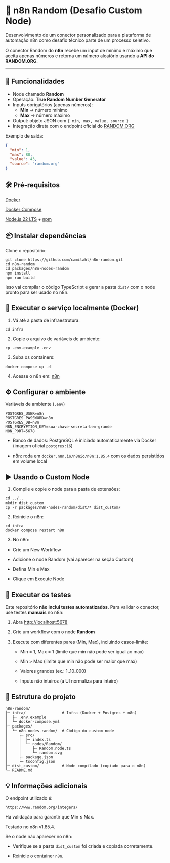 # 🎲 n8n Random (Desafio Custom Node)
 
Desenvolvimento de um conector personalizado para a plataforma de automação n8n como desafio técnico parte de um processo seletivo. 

O conector Random do **n8n** recebe um input de mínimo e máximo que aceita apenas números e retorna um número aleatório usando a **API do RANDOM.ORG**. 

---

## 🚀 Funcionalidades

- Node chamado **Random**
- Operação: **True Random Number Generator**
- Inputs obrigatórios (apenas números):
  - **Min** → número mínimo
  - **Max** → número máximo
- Output: objeto JSON com `{ min, max, value, source }`
- Integração direta com o endpoint oficial do [RANDOM.ORG](https://www.random.org/integers/)

Exemplo de saída:

```json
{
  "min": 1,
  "max": 80,
  "value": 43,
  "source": "random.org"
}
```

## 🛠️ Pré-requisitos

[Docker](https://docs.docker.com/get-docker/)

[Docker Compose](https://docs.docker.com/compose/install/)

[Node.js 22 LTS](https://nodejs.org/en) + [npm](https://www.npmjs.com/)

## 📦 Instalar dependências

Clone o repositório:

```
git clone https://github.com/camilahl/n8n-random.git
cd n8n-random
cd packages/n8n-nodes-random
npm install
npm run build
```

Isso vai compilar o código TypeScript e gerar a pasta `dist/` com o node pronto para ser usado no n8n.

## 🐳 Executar o serviço localmente (Docker)

1. Vá até a pasta de infraestrutura:
```
cd infra
```

2. Copie o arquivo de variáveis de ambiente:
```
cp .env.example .env
```
3. Suba os containers:
```
docker compose up -d
```

4. Acesse o n8n em:
[n8n](http://localhost:5678)

## ⚙️ Configurar o ambiente
Variáveis de ambiente (`.env`)
```
POSTGRES_USER=n8n
POSTGRES_PASSWORD=n8n
POSTGRES_DB=n8n
N8N_ENCRYPTION_KEY=sua-chave-secreta-bem-grande
N8N_PORT=5678
```
- Banco de dados: PostgreSQL é iniciado automaticamente via Docker (imagem oficial `postgres:16`)
  
- n8n: roda em `docker.n8n.io/n8nio/n8n:1.85.4` com os dados persistidos em volume local

## ▶️ Usando o Custom Node

1. Compile e copie o node para a pasta de extensões:
```
cd ../..
mkdir dist_custom
cp -r packages/n8n-nodes-random/dist/* dist_custom/
```

2. Reinicie o n8n:
```
cd infra
docker compose restart n8n
```

3. No n8n:
- Crie um New Workflow
  
- Adicione o node Random (vai aparecer na seção Custom)
  
- Defina Min e Max
  
- Clique em Execute Node

## 🧪 Executar os testes

Este repositório **não inclui testes automatizados**. 
Para validar o conector, use testes **manuais** no n8n:

1) Abra [http://localhost:5678](http://localhost:5678)
   
3) Crie um workflow com o node **Random**
   
5) Execute com diferentes pares (Min, Max), incluindo casos-limite:
   - Min = 1, Max = 1 (limite que min não pode ser igual ao max)
     
   - Min > Max (limite que min não pode ser maior que max)
     
   - Valores grandes (ex.: 1..10_000)
     
   - Inputs não inteiros (a UI normaliza para inteiro)


## 📂 Estrutura do projeto
```
n8n-random/
├─ infra/                # Infra (Docker + Postgres + n8n)
│  ├─ .env.example
│  └─ docker-compose.yml
├─ packages/
│  └─ n8n-nodes-random/  # Código do custom node
│     ├─ src/
│     │  ├─ index.ts
│     │  └─ nodes/Random/
│     │     ├─ Random.node.ts
│     │     └─ random.svg
│     ├─ package.json
│     └─ tsconfig.json
├─ dist_custom/          # Node compilado (copiado para o n8n)
└─ README.md
```

## 💡 Informações adicionais

O endpoint utilizado é:
```
https://www.random.org/integers/
```

Há validação para garantir que Min ≤ Max.

Testado no n8n v1.85.4.

Se o node não aparecer no n8n:

- Verifique se a pasta `dist_custom` foi criada e copiada corretamente.
  
- Reinicie o container `n8n`.
